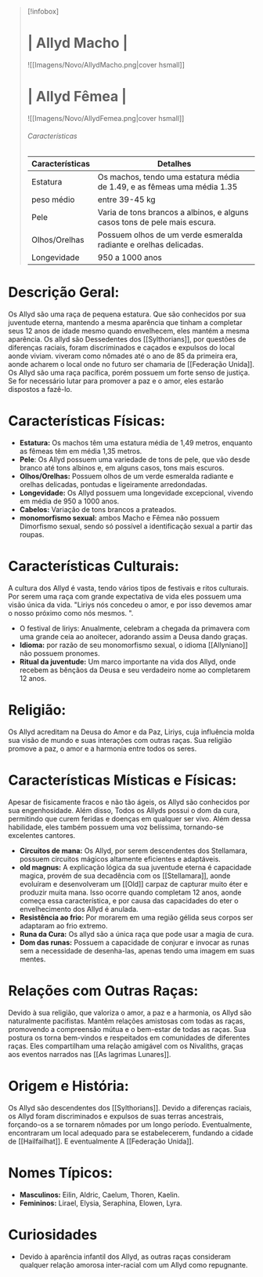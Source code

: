 > [!infobox]
> # | Allyd Macho | 
> ![[Imagens/Novo/AllydMacho.png|cover hsmall]]
> # | Allyd Fêmea | 
> ![[Imagens/Novo/AllydFemea.png|cover hsmall]]
> ###### Características 
> | Características| Detalhes |
> | ---- | ---- |
> | Estatura| Os machos, tendo uma estatura média  de 1.49, e as fêmeas uma média 1.35 |
> | peso médio | entre 39-45 kg |
> | Pele | Varia de tons brancos a albinos, e alguns casos tons de pele mais escura. |
> |Olhos/Orelhas |  Possuem olhos de um verde esmeralda radiante e orelhas delicadas. |
> | Longevidade |  950 a 1000 anos |

# **Descrição Geral:** 
Os Allyd são uma raça de pequena estatura. Que são conhecidos por sua juventude eterna, mantendo a mesma aparência que tinham a completar seus 12 anos de idade mesmo quando envelhecem, eles mantém a mesma aparência. Os allyd são Dessedentes dos [[Sylthorians]], por questões de diferenças raciais, foram discriminados e caçados e expulsos do local aonde viviam. viveram como nômades até o ano de 85 da primeira era, aonde acharem o local onde no futuro ser chamaria de [[Federação Unida]]. Os Allyd são uma raça pacífica, porém possuem um forte senso de justiça. Se for necessário lutar para promover a paz e o amor, eles estarão dispostos a fazê-lo.

# **Características Físicas:**

- **Estatura:** Os machos têm uma estatura média de 1,49 metros, enquanto as fêmeas têm em média 1,35 metros.
- **Pele**: Os Allyd possuem uma variedade de tons de pele, que vão desde branco até tons albinos e, em alguns casos, tons mais escuros.
- **Olhos/Orelhas:** Possuem olhos de um verde esmeralda radiante e orelhas delicadas, pontudas e ligeiramente arredondadas.
- **Longevidade:** Os Allyd possuem uma longevidade excepcional, vivendo em média de 950 a 1000 anos.
- **Cabelos:** Variação de tons brancos a prateados.
- **monomorfismo sexual:** ambos Macho e Fêmea não possuem Dimorfismo sexual, sendo só possível a identificação sexual a partir das roupas.

# **Características Culturais:** 
A cultura dos Allyd é vasta, tendo vários tipos de festivais e ritos culturais. Por serem uma raça com grande expectativa de vida eles possuem uma visão única da vida. "Liriys nós concedeu o amor, e por isso devemos amar o nosso próximo como nós mesmos. ". 
- O festival de liriys: Anualmente, celebram a chegada da primavera com uma grande ceia ao anoitecer, adorando assim a Deusa dando graças.
- **Idioma:** por razão de seu monomorfismo sexual, o idioma [[Allyniano]] não possuem pronomes.
- **Ritual da juventude:** Um marco importante na vida dos Allyd, onde recebem as bênçãos da Deusa e seu verdadeiro nome ao completarem 12 anos.

# **Religião:** 
Os Allyd acreditam na Deusa do Amor e da Paz, Liriys, cuja influência molda sua visão de mundo e suas interações com outras raças. Sua religião promove a paz, o amor e a harmonia entre todos os seres.

# **Características Místicas e Físicas:**
Apesar de fisicamente fracos e não tão ágeis, os Allyd são conhecidos por sua engenhosidade. Além disso, Todos os Allyds possui o dom da cura, permitindo que curem feridas e doenças em qualquer ser vivo. Além dessa habilidade, eles também possuem uma voz belíssima, tornando-se excelentes cantores.
- **Circuitos de mana:** Os Allyd, por serem descendentes dos Stellamara, possuem circuitos mágicos altamente eficientes e adaptáveis.
- **old magnus:** A explicação lógica da sua juventude eterna é capacidade magica, provém de sua decadência com os [[Stellamara]], aonde evoluíram e desenvolveram um [[Old]] carpaz de capturar muito éter e produzir muita mana. Isso ocorre quando completam 12 anos, aonde começa essa característica, e por causa das capacidades do eter o envelhecimento dos Allyd é anulada.
- **Resistência ao frio:** Por morarem em uma região gélida seus corpos ser adaptaram ao frio extremo.
- **Runa da Cura:** Os allyd são a única raça que pode usar a magia de cura.
- **Dom das runas:** Possuem a capacidade de conjurar e invocar as runas sem a necessidade de desenha-las, apenas tendo uma imagem em suas mentes. 

# **Relações com Outras Raças:**
Devido à sua religião, que valoriza o amor, a paz e a harmonia, os Allyd são naturalmente pacifistas. Mantêm relações amistosas com todas as raças, promovendo a compreensão mútua e o bem-estar de todas as raças. Sua postura os torna bem-vindos e respeitados em comunidades de diferentes raças. Eles compartilham uma relação amigável com os Nivaliths, graças aos eventos narrados nas [[As lagrimas Lunares]].

# **Origem e História:**
Os Allyd são descendentes dos [[Sylthorians]]. Devido a diferenças raciais, os Allyd foram discriminados e expulsos de suas terras ancestrais, forçando-os a se tornarem nômades por um longo período. Eventualmente, encontraram um local adequado para se estabelecerem, fundando a cidade de [[Hailfailhat]]. E eventualmente A [[Federação Unida]].

# **Nomes Típicos:**

- **Masculinos:** Eilin, Aldric, Caelum, Thoren, Kaelin.
- **Femininos:** Lirael, Elysia, Seraphina, Elowen, Lyra.

# **Curiosidades**
- Devido à aparência infantil dos Allyd, as outras raças consideram qualquer relação amorosa inter-racial com um Allyd como repugnante.